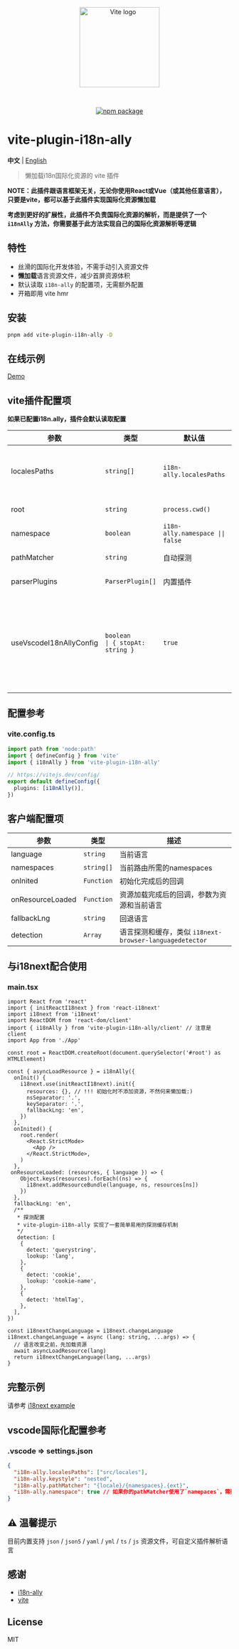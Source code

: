 <p align="center">
  <a href="https://vitejs.dev" target="_blank" rel="noopener noreferrer">
    <img width="180" src="https://vitejs.dev/logo.svg" alt="Vite logo" />
  </a>
</p>
<br/>
<p align="center">
  <a href="https://npmjs.com/package/vite-plugin-i18n-ally"><img src="https://img.shields.io/npm/v/vite-plugin-i18n-ally.svg" alt="npm package"></a>
</p>

# vite-plugin-i18n-ally

**中文** | [English](./README.md)

> 懒加载i18n国际化资源的 vite 插件

**NOTE：此插件跟语言框架无关，无论你使用React或Vue（或其他任意语言），只要是vite，都可以基于此插件实现国际化资源懒加载**

**考虑到更好的扩展性，此插件不负责国际化资源的解析，而是提供了一个 `i18nAlly` 方法，你需要基于此方法实现自己的国际化资源解析等逻辑**

## 特性

- 丝滑的国际化开发体验，不需手动引入资源文件
- **懒加载**语言资源文件，减少首屏资源体积
- 默认读取 `i18n-ally` 的配置项，无需额外配置
- 开箱即用 vite hmr

## 安装

```bash
pnpm add vite-plugin-i18n-ally -D
```

## 在线示例

[Demo](https://hemengke1997.github.io/vite-plugin-i18n-ally/)

## vite插件配置项

**如果已配置i18n.ally，插件会默认读取配置**

| 参数                    | 类型                                    | 默认值                           | 描述                                                             |
| ----------------------- | --------------------------------------- | -------------------------------- | ---------------------------------------------------------------- |
| localesPaths            | `string[]`                              | `i18n-ally.localesPaths`         | 存放语言资源的目录地址，相对于 `root`                            |
| root                    | `string`                                | `process.cwd()`                  | 项目根路径                                                       |
| namespace               | `boolean`                               | `i18n-ally.namespace \|\| false` | 是否启用命名空间                                                 |
| pathMatcher             | `string`                                | 自动探测                         | 资源文件匹配规则                                                 |
| parserPlugins           | `ParserPlugin[]`                        | 内置插件                         | 资源文件解析插件                                                 |
| useVscodeI18nAllyConfig | `boolean         \| { stopAt: string }` | `true`                           | 是否自动使用i18n配置项，如果传入stopAt，则会在指定的目录停止探测 |

## 配置参考

### vite.config.ts

```ts
import path from 'node:path'
import { defineConfig } from 'vite'
import { i18nAlly } from 'vite-plugin-i18n-ally'

// https://vitejs.dev/config/
export default defineConfig({
  plugins: [i18nAlly()],
})
```

## 客户端配置项

| 参数             | 类型       | 描述                                                    |
| ---------------- | ---------- | ------------------------------------------------------- |
| language         | `string`   | 当前语言                                                |
| namespaces       | `string[]` | 当前路由所需的namespaces                                |
| onInited         | `Function` | 初始化完成后的回调                                      |
| onResourceLoaded | `Function` | 资源加载完成后的回调，参数为资源和当前语言              |
| fallbackLng      | `string`   | 回退语言                                                |
| detection        | `Array`    | 语言探测和缓存，类似 `i18next-browser-languagedetector` |

## 与i18next配合使用

### main.tsx

```tsx
import React from 'react'
import { initReactI18next } from 'react-i18next'
import i18next from 'i18next'
import ReactDOM from 'react-dom/client'
import { i18nAlly } from 'vite-plugin-i18n-ally/client' // 注意是 client
import App from './App'

const root = ReactDOM.createRoot(document.querySelector('#root') as HTMLElement)

const { asyncLoadResource } = i18nAlly({
  onInit() {
    i18next.use(initReactI18next).init({
      resources: {}, // !!! 初始化时不添加资源，不然何来懒加载:)
      nsSeparator: '.',
      keySeparator: '.',
      fallbackLng: 'en',
    })
  },
  onInited() {
    root.render(
      <React.StrictMode>
        <App />
      </React.StrictMode>,
    )
  },
 onResourceLoaded: (resources, { language }) => {
    Object.keys(resources).forEach((ns) => {
      i18next.addResourceBundle(language, ns, resources[ns])
    })
  },
  fallbackLng: 'en',
  /**
   * 探测配置
   * vite-plugin-i18n-ally 实现了一套简单易用的探测缓存机制
   */
   detection: [
    {
      detect: 'querystring',
      lookup: 'lang',
    },
    {
      detect: 'cookie',
      lookup: 'cookie-name',
    },
    {
      detect: 'htmlTag',
    },
  ],
})

const i18nextChangeLanguage = i18next.changeLanguage
i18next.changeLanguage = async (lang: string, ...args) => {
  // 语言改变之前，先加载资源
  await asyncLoadResource(lang)
  return i18nextChangeLanguage(lang, ...args)
}
```

## 完整示例

请参考 [i18next example](./playground/with-namespace/src/main.tsx)

## vscode国际化配置参考

### .vscode => settings.json

```json
{
  "i18n-ally.localesPaths": ["src/locales"],
  "i18n-ally.keystyle": "nested",
  "i18n-ally.pathMatcher": "{locale}/{namespaces}.{ext}",
  "i18n-ally.namespace": true // 如果你的pathMatcher使用了`namepaces`，需要开启此配置
}
```

## ⚠️ 温馨提示

目前内置支持 `json` / `json5` / `yaml` / `yml` / `ts` / `js` 资源文件，可自定义插件解析语言

## 感谢

- [i18n-ally](https://github.com/lokalise/i18n-ally)
- [vite](https://github.com/vitejs/vite)

## License

MIT
